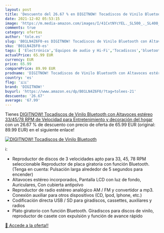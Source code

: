 ```yaml
---
layout: post
title: 'Descuento del 26.67 % en DIGITNOW! Tocadiscos de Vinilo Bluetooth'
date: 2021-12-02 05:53:15
image: 'https://m.media-amazon.com/images/I/41CxtNYcYEL._SL500_._SL400_.jpg'
comments: true
category: ofertas
author: 'tole.es'
slug: 'B01LN4Z6F0-es DIGITNOW! Tocadiscos de Vinilo Bluetooth con Altavoces...'
sku: 'B01LN4Z6F0-es'
tags: [ 'Electrónica','Equipos de audio y Hi-Fi','Tocadiscos','bluetooth','digitnow!', ]
actualPrice: 65.99 EUR
currency: EUR
price: 65.99
comparePrice: 89.99 EUR
prodname: 'DIGITNOW! Tocadiscos de Vinilo Bluetooth con Altavoces estéreo  33/45/78 RPM de Velocidad para Entretenimiento y decoración del hogar'
country: 'es'
flag: '🇪🇸'
brand: 'DIGITNOW!'
buyurl: 'https://www.amazon.es/dp/B01LN4Z6F0/?tag=tolees-21'
descuento: '26.67'
average: '67.99'
---
```


Tienes [DIGITNOW! Tocadiscos de Vinilo Bluetooth con Altavoces estéreo  33/45/78 RPM de Velocidad para Entretenimiento y decoración del hogar](https://www.amazon.es/dp/B01LN4Z6F0/?tag=tolees-21) con un 26.67 % de descuento con precio de oferta de 65.99 EUR (original: 89.99 EUR) en el siguiente enlace!

[![DIGITNOW! Tocadiscos de Vinilo Bluetooth](https://m.media-amazon.com/images/I/41CxtNYcYEL._SL500_._SL400_.jpg)](https://www.amazon.es/dp/B01LN4Z6F0/?tag=tolees-21)

ℹ️:

- Reproductor de discos de 3 velocidades apto para 33, 45, 78 RPM seleccionable Reproductor de placa giratoria con función Bluetooth. (Tenga en cuenta: Pulsación larga alrededor de 5 segundos para encender)
- Altavoces estéreo incorporados, Pantalla LCD con luz de fondo, Auriculares, Con cubierta antipolvo
- Reproductor de radio estéreo analógico AM / FM y convertidor a mp3. Conexión auxiliar para otros dispositivos (CD, Ipod, Iphone, etc.)
- Codificación directa USB / SD para giradiscos, cassettes, auxiliares y radios
- Plato giratorio con función Bluetooth. Giradiscos para discos de vinilo, reproductor de casete con expulsión y función de avance rápido

[🛒 Accede a la oferta!!](https://www.amazon.es/dp/B01LN4Z6F0/?tag=tolees-21)
